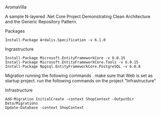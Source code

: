 AromaVilla

A sample N-layered .Net Core Project Demonstrating Clean Architecture and the Generic Repository Pattern.

Packages 

```
Install-Package Ardalis.Specification -v 6.1.0
```
Ingrastructure
```
Install-Package Microsoft.EntityFrameworkCore -v 6.0.15
Install-Package Microsoft.EntityFrameworkCore.Tools -v 6.0.15
Install-Package Npgsql.EntityFrameworkCore.PostgreSQL -v 6.0.8

```

Migration
 running the following commands . make sure that Web is set as startup project. run the following commands on the project "Infrastructure"

 Infrastructure
 `````
 Add-Migration InitialCreate -context ShopContext -OutputDir Data/Migrations
 Update-Database -context ShopContext
 `````